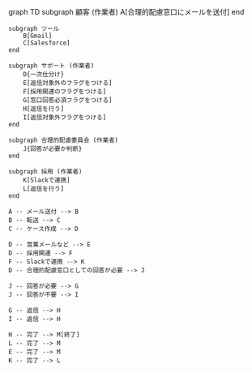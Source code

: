 graph TD
    subgraph 顧客 (作業者)
        A[合理的配慮窓口にメールを送付]
    end

    subgraph ツール
        B[Gmail]
        C[Salesforce]
    end
    
    subgraph サポート (作業者)
        D{一次仕分け}
        E[返信対象外のフラグをつける]
        F[採用関連のフラグをつける]
        G[窓口回答必須フラグをつける]
        H[返信を行う]
        I[返信対象外フラグをつける]
    end

    subgraph 合理的配慮委員会 (作業者)
        J{回答が必要か判断}
    end
    
    subgraph 採用 (作業者)
        K[Slackで連携]
        L[返信を行う]
    end

    A -- メール送付 --> B
    B -- 転送 --> C
    C -- ケース作成 --> D
    
    D -- 営業メールなど --> E
    D -- 採用関連 --> F
    F -- Slackで連携 --> K
    D -- 合理的配慮窓口としての回答が必要 --> J
    
    J -- 回答が必要 --> G
    J -- 回答が不要 --> I
    
    G -- 返信 --> H
    I -- 返信 --> H
    
    H -- 完了 --> M[終了]
    L -- 完了 --> M
    E -- 完了 --> M
    K -- 完了 --> L
